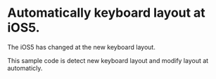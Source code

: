 Automatically keyboard layout at iOS5.
=============

The iOS5 has changed at the new keyboard layout.

This sample code is detect new keyboard layout and modify layout at automaticly.
